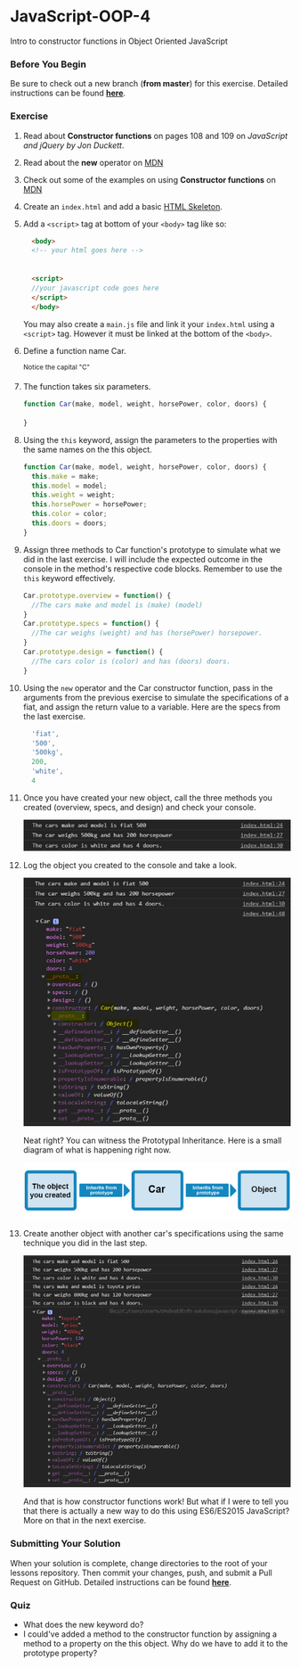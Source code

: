 # JavaScript-OOP-4

Intro to constructor functions in Object Oriented JavaScript

### Before You Begin

Be sure to check out a new branch (**from master**) for this exercise. Detailed instructions can be found [**here**](../../guides/before-each-exercise.md).

### Exercise


1. Read about **Constructor functions** on pages 108 and 109 on _JavaScript and jQuery by Jon Duckett_.
1. Read about the **new** operator on [MDN](https://developer.mozilla.org/en-US/docs/Web/JavaScript/Reference/Operators/new)
1. Check out some of the examples on using **Constructor functions** on [MDN](https://developer.mozilla.org/en-US/docs/Web/JavaScript/Reference/Global_Objects/Object/constructor#Examples)
1. Create an `index.html` and add a basic [HTML Skeleton](../html-skeleton/README.md).

1. Add a `<script>` tag at bottom of your `<body>` tag like so:

    ```html
      <body>
      <!-- your html goes here -->


      <script>
      //your javascript code goes here
      </script>
      </body>
    ```

    You may also create a `main.js` file and link it your `index.html` using a `<script>` tag.  However it must be linked at the bottom of the `<body>`.

1. Define a function name Car.

    <sup>Notice the capital "C"</sup>

1.  The function takes six parameters.

    ```javascript
    function Car(make, model, weight, horsePower, color, doors) {

    }
    ```

1. Using the `this` keyword, assign the parameters to the properties with the same names on the this object.

    ```javascript
    function Car(make, model, weight, horsePower, color, doors) {
      this.make = make;
      this.model = model;
      this.weight = weight;
      this.horsePower = horsePower;
      this.color = color;
      this.doors = doors;
    }
    ```

1. Assign three methods to Car function's prototype to simulate what we did in the last exercise.  I will include the expected outcome in the console in the method's respective code blocks.  Remember to use the `this` keyword effectively.

    ```javascript
    Car.prototype.overview = function() {
      //The cars make and model is (make) (model)
    }
    Car.prototype.specs = function() {
      //The car weighs (weight) and has (horsePower) horsepower.
    }
    Car.prototype.design = function() {
      //The cars color is (color) and has (doors) doors.
    }
    ```

1.  Using the `new` operator and the Car constructor function, pass in the arguments from the previous exercise to simulate the specifications of a fiat, and assign the return value to a variable. Here are the specs from the last exercise.
    ```javascript
      'fiat',
      '500',
      '500kg',
      200,
      'white',
      4
    ```

1. Once you have created your new object, call the three methods you created (overview, specs, and design) and check your console.

    <p align="center">
      <img src="images/js-oop-4-1.JPG" alt="js-oop-4">
    </p>

1. Log the object you created to the console and take a look.

    <p align="center">
      <img src="images/js-oop-4-2.JPG" alt="js-oop-4">
    </p>

    Neat right?  You can witness the Prototypal Inheritance. Here is a small diagram of what is happening right now.

    <p align="center">
      <img src="images/js-oop-4-3.JPG" alt="js-oop-4">
    </p>

1.  Create another object with another car's specifications using the same technique you did in the last step.

    <p align="center">
      <img src="images/js-oop-4-4.JPG" alt="js-oop-4">
    </p>

    And that is how constructor functions work!  But what if I were to tell you that there is actually a new way to do this using ES6/ES2015 JavaScript?  More on that in the next exercise.

### Submitting Your Solution

When your solution is complete, change directories to the root of your lessons repository. Then commit your changes, push, and submit a Pull Request on GitHub. Detailed instructions can be found [**here**](../../guides/after-each-exercise.md).

### Quiz

-  What does the new keyword do?
-  I could've added a method to the constructor function by assigning a method to a property on the this object.  Why do we have to add it to the prototype property?
